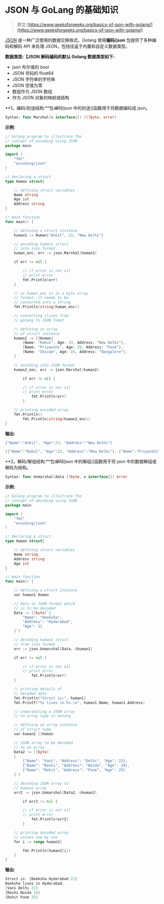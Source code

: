 # JSON 与 GoLang 的基础知识

> 原文:[https://www.geeksforgeeks.org/basics-of-json-with-golang/](https://www.geeksforgeeks.org/basics-of-json-with-golang/)

[JSON](https://www.geeksforgeeks.org/javascript-json/) 是一种广泛使用的数据交换格式。Golang 使用**编码/json** 包提供了多种编码和解码 API 来处理 JSON，包括往返于内置和自定义数据类型。

**数据类型:【JSON 解码编码的默认 Golang 数据类型如下:**

*   json 布尔值的 bool
*   JSON 号码的 float64
*   JSON 字符串的字符串
*   JSON 空值为零
*   数组作为 JSON 数组
*   作为 JSON 对象的映射或结构

**1。编码/封送结构:**包*编码/json* 中的封送()函数用于将数据编码成 json。

```go
Syntax: func Marshal(v interface{}) ([]byte, error)

```

**示例:**

```go
// Golang program to illustrate the
// concept of encoding using JSON
package main

import (
    "fmt"
    "encoding/json"
)

// declaring a struct
type Human struct{

    // defining struct variables
    Name string
    Age int
    Address string
}

// main function
func main() {

    // defining a struct instance
    human1 := Human{"Ankit", 23, "New Delhi"}

    // encoding human1 struct
    // into json format
    human_enc, err := json.Marshal(human1)

    if err != nil {

        // if error is not nil
        // print error
        fmt.Println(err)
    }

    // as human_enc is in a byte array
    // format, it needs to be 
    // converted into a string 
    fmt.Println(string(human_enc))

    // converting slices from
    // golang to JSON fomat

    // defining an array
    // of struct instance
    human2 := []Human{
        {Name: "Rahul", Age: 23, Address: "New Delhi"},
        {Name: "Priyanshi", Age: 20, Address: "Pune"},
        {Name: "Shivam", Age: 24, Address: "Bangalore"},
    }

    // encoding into JSON format
    human2_enc, err := json.Marshal(human2)

        if err != nil {

        // if error is not nil
        // print error
            fmt.Println(err)
        }

    // printing encoded array
    fmt.Println()
        fmt.Println(string(human2_enc))
}
```

**输出:**

```go
{"Name":"Ankit", "Age":23, "Address":"New Delhi"}

[{"Name":"Rahul", "Age":23, "Address":"New Delhi"}, {"Name":"Priyanshi", "Age":20, "Address":"Pune"}, {"Name":"Shivam", "Age":24, "Address":"Bangalore"}]

```

**2。解码/解组结构:**包*编码/json* 中的解组()函数用于将 json 中的数据解组或解码为结构。

```go
Syntax: func Unmarshal(data []byte, v interface{}) error

```

**示例:**

```go
// Golang program to illustrate the
// concept of decoding using JSON
package main

import (
    "fmt"
    "encoding/json"
)

// declaring a struct
type Human struct{

    // defining struct variables
    Name string
    Address string
    Age int
}

// main function
func main() {

    // defining a struct instance
    var human1 Human

    // data in JSON format which
    // is to be decoded
    Data := []byte(`{
        "Name": "Deeksha",  
        "Address": "Hyderabad",
        "Age": 21
    }`)

    // decoding human1 struct
    // from json format
    err := json.Unmarshal(Data, &human1)

    if err != nil {

        // if error is not nil
        // print error
            fmt.Println(err)
    }

    // printing details of
    // decoded data 
    fmt.Println("Struct is:", human1)
    fmt.Printf("%s lives in %s.\n", human1.Name, human1.Address)

    // unmarshaling a JSON array
    // to array type in Golang

    // defining an array instance
    // of struct type
    var human2 []Human

    // JSON array to be decoded
    // to an array
    Data2 := []byte(`
    [
        {"Name": "Vani", "Address": "Delhi", "Age": 21},
        {"Name": "Rashi", "Address": "Noida", "Age": 24},
        {"Name": "Rohit", "Address": "Pune", "Age": 25}
    ]`)

    // decoding JSON array to 
    // human2 array
    err2 := json.Unmarshal(Data2, &human2)

        if err2 != nil {

        // if error is not nil
        // print error
            fmt.Println(err2)
        }

    // printing decoded array 
    // values one by one
    for i := range human2{

        fmt.Println(human2[i])
    }
}
```

**输出:**

```go
Struct is: {Deeksha Hyderabad 21}
Deeksha lives in Hyderabad.
{Vani Delhi 21}
{Rashi Noida 24}
{Rohit Pune 25}

```